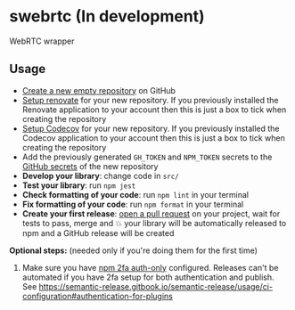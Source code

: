 # swebrtc (In development)

WebRTC wrapper

## Usage

- [Create a new empty repository](https://github.com/new) on GitHub
- [Setup renovate](https://github.com/apps/renovate) for your new repository. If you previously installed the Renovate application to your account then this is just a box to tick when creating the repository
- [Setup Codecov](https://github.com/apps/codecov) for your new repository. If you previously installed the Codecov application to your account then this is just a box to tick when creating the repository
- Add the previously generated `GH_TOKEN` and `NPM_TOKEN` secrets to the [GitHub secrets](https://help.github.com/en/actions/configuring-and-managing-workflows/creating-and-storing-encrypted-secrets#creating-encrypted-secrets) of the new repository
- **Develop your library**: change code in `src/`
- **Test your library**: run `npm jest`
- **Check formatting of your code**: run `npm lint` in your terminal
- **Fix formatting of your code**: run `npm format` in your terminal
- **Create your first release**: [open a pull request](https://help.github.com/en/desktop/contributing-to-projects/creating-a-pull-request) on your project, wait for tests to pass, merge and 💥 your library will be automatically released to npm and a GitHub release will be created

**Optional steps:** (needed only if you're doing them for the first time)

1. Make sure you have [npm 2fa auth-only](https://docs.npmjs.com/about-two-factor-authentication#authorization-only) configured. Releases can't be automated if you have 2fa setup for both authentication and publish. See https://semantic-release.gitbook.io/semantic-release/usage/ci-configuration#authentication-for-plugins
